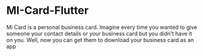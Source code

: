 # MI-Card-Flutter
Mi Card is a personal business card. Imagine every time you wanted to give someone your contact details or your business card but you didn't have it on you. Well, now you can get them to download your business card as an app
